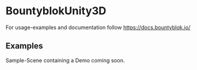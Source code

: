 # BountyblokUnity3D

For usage-examples and documentation follow https://docs.bountyblok.io/

## Examples
Sample-Scene containing a Demo coming soon.
